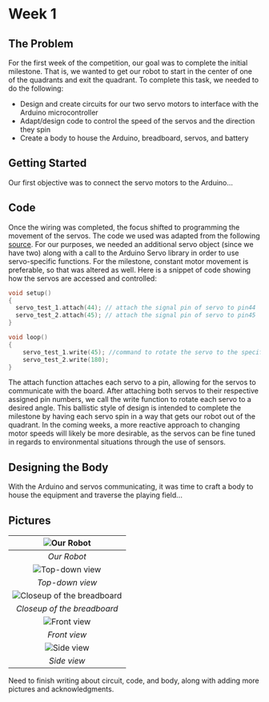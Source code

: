 # Week 1

## The Problem
For the first week of the competition, our goal was to complete the initial milestone. That is, we wanted to get our robot to start in the center of one of the quadrants and exit the quadrant. To complete this task, we needed to do the following:
* Design and create circuits for our two servo motors to interface with the Arduino microcontroller
* Adapt/design code to control the speed of the servos and the direction they spin
* Create a body to house the Arduino, breadboard, servos, and battery

## Getting Started
Our first objective was to connect the servo motors to the Arduino...

## Code
Once the wiring was completed, the focus shifted to programming the movement of the servos. The code we used was adapted from the following [source](https://www.allaboutcircuits.com/projects/servo-motor-control-with-an-arduino/). For our purposes, we needed an additional servo object (since we have two) along with a call to the Arduino Servo library in order to use servo-specific functions. For the milestone, constant motor movement is preferable, so that was altered as well. Here is a snippet of code showing how the servos are accessed and controlled:
```c++
void setup()
{
  servo_test_1.attach(44); // attach the signal pin of servo to pin44
  servo_test_2.attach(45); // attach the signal pin of servo to pin45
}

void loop()
{                          
    servo_test_1.write(45); //command to rotate the servo to the specified angle
    servo_test_2.write(180);
}
```
The attach function attaches each servo to a pin, allowing for the servos to communicate with the board. After attaching both servos to their respective assigned pin numbers, we call the write function to rotate each servo to a desired angle. This ballistic style of design is intended to complete the milestone by having each servo spin in a way that gets our robot out of the quadrant. In the coming weeks, a more reactive approach to changing motor speeds will likely be more desirable, as the servos can be fine tuned in regards to environmental situations through the use of sensors.

## Designing the Body
With the Arduino and servos communicating, it was time to craft a body to house the equipment and traverse the playing field...


## Pictures
|![Our Robot](images/IMG_1920.jpg "Our Robot")
|:--:|
| *Our Robot* |
|![Top-down view](images/IMG_1936.jpg "Top-down view")
| *Top-down view* |
|![Closeup of the breadboard](images/IMG_1915.jpg "Closeup of the breadboard")
| *Closeup of the breadboard* |
|![Front view](images/IMG_1922.jpg "Front view (minus the battery)")
| *Front view* |
|![Side view](images/IMG_1938.jpg "Side view")
| *Side view* |

Need to finish writing about circuit, code, and body, along with adding more pictures and acknowledgments.
